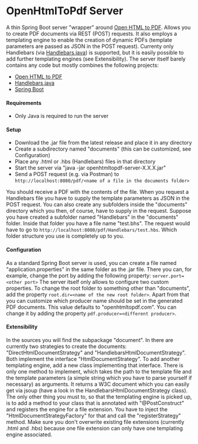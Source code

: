 OpenHtmlToPdf Server
====================
A thin Spring Boot server "wrapper" around [Open HTML to PDF](https://github.com/danfickle/openhtmltopdf). Allows you to create PDF documents via REST (POST) requests. It also employs a templating engine to enable the creation of dynamic PDFs (template parameters are passed as JSON in the POST request). Currenty only Handlebars (via [Handlebars.java](https://github.com/jknack/handlebars.java)) is supported, but it is easily possible to add further templating engines (see Extensibility). The server itself barely contains any code but mostly combines the following projects:

* [Open HTML to PDF](https://github.com/danfickle/openhtmltopdf)
* [Handlebars.java](https://github.com/jknack/handlebars.java)
* [Spring Boot](https://spring.io)

#### Requirements
* Only Java is required to run the server

#### Setup
* Download the .jar file from the latest release and place it in any directory
* Create a subdirectory named "documents" (this can be customized, see Configuration)
* Place any .html or .hbs (Handlebars) files in that directory
* Start the server via "java -jar openhtmltopdf-server-X.X.X.jar"
* Send a POST request (e.g. via Postman) to ``http://localhost:8080/pdf/<name of a file in the documents folder>``

You should receive a PDF with the contents of the file. When you request a Handlebars file you have to supply the template parameters as JSON in the POST request. You can also create any subfolders inside the "documents" directory which you then, of course, have to supply in the request. Suppose you have created a subfolder named "Handlebars" in the "documents" folder. Inside that folder you have a file name "test.bhs". The request would have to go to ``http://localhost:8080/pdf/Handlebars/test.hbs``. Which folder structure you use is completely up to you.

#### Configuration
As a standard Spring Boot server is used, you can create a file named "application.properties" in the same folder as the .jar file. There you can, for example, change the port by adding the following property:
``server.port=<other port>``
The server itself only allows to configure two custom properties. To change the root folder to something other than "documents", add the property ``root.dir=<name of the new root folder>``. Apart from that you can customize which producer name should be set in the generated PDF documents. This value defaults to "openhtmltopdf.com". You can change it by adding the property ``pdf.producer=<different producer>``.

#### Extensibility
In the sources you will find the subpackage "document". In there are currently two strategies to create the documents: "DirectHtmlDocumentStrategy" and "HandlebarsHtmlDocumentStrategy". Both implement the interface "HtmlDocumentStrategy". To add another templating engine, add a new class implementing that interface. There is only one method to implement, which takes the path to the template file and the template parameters (a simple string which you have to parse yourself if necessary) as arguments. It returns a W3C document which you can easily get via jsoup (have a look in the HandlebarsHtmlDocumentStrategy class). The only other thing you must to, so that the templating engine is picked up, is to add a method to your class that is annotated with "@PostConstruct" and registers the engine for a file extension. You have to inject the "HtmlDocumentStrategyFactory" for that and call the "registerStrategy" method. Make sure you don't overwrite existing file extensions (currently .html and .hbs) because one file extension can only have one templating engine associated.

